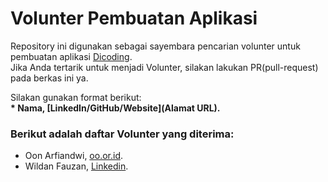 # Volunter Pembuatan Aplikasi
Repository ini digunakan sebagai sayembara pencarian volunter untuk pembuatan aplikasi [Dicoding](www.dicoding.com).<br>
Jika Anda tertarik untuk menjadi Volunter, silakan lakukan PR(pull-request) pada berkas ini ya.<br>

Silakan gunakan format berikut:<br>
**\* Nama, [LinkedIn/GitHub/Website](Alamat URL).**  

### Berikut adalah daftar Volunter yang diterima:
* Oon Arfiandwi, [oo.or.id](https://oo.or.id).
* Wildan Fauzan, [Linkedin](https://www.linkedin.com/in/wildnn/).


